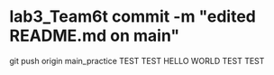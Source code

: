 # lab3_Team6t commit -m "edited README.md on main"
git push origin main_practice
TEST TEST HELLO WORLD TEST TEST
